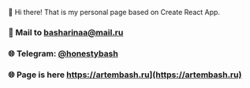 🚀 Hi there! That is my personal page based on Create React App.

### 📧 Mail to basharinaa@mail.ru
### 🌐 Telegram: [@honestybash](https://t.me/honestybash)
### 🌐 Page is here https://artembash.ru](https://artembash.ru)
